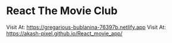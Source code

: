 # React The Movie Club

Visit At: https://gregarious-bublanina-76397b.netlify.app
Visit At: https://akash-pixel.github.io/React_movie_app/